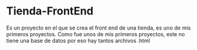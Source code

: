 # Tienda-FrontEnd
Es un proyecto en el que se crea el front end de una tienda, es uno de mis primeros proyectos.
Como fue unos de mis primeros proyectos, este no tiene una base de datos por eso hay tantos archivos .html
